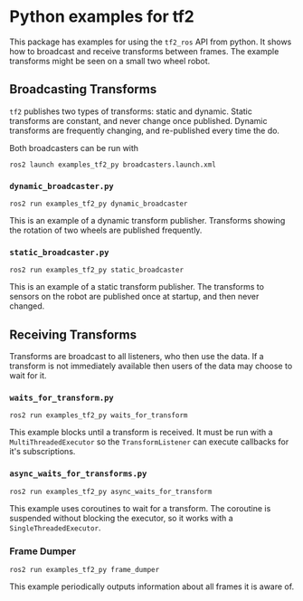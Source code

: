 # Python examples for tf2

This package has examples for using the `tf2_ros` API from python.
It shows how to broadcast and receive transforms between frames.
The example transforms might be seen on a small two wheel robot.

## Broadcasting Transforms

`tf2` publishes two types of transforms: static and dynamic.
Static transforms are constant, and never change once published.
Dynamic transforms are frequently changing, and re-published every time the do.

Both broadcasters can be run with

```
ros2 launch examples_tf2_py broadcasters.launch.xml
```

### `dynamic_broadcaster.py`

```
ros2 run examples_tf2_py dynamic_broadcaster
```

This is an example of a dynamic transform publisher.
Transforms showing the rotation of two wheels are published frequently.

### `static_broadcaster.py`

```
ros2 run examples_tf2_py static_broadcaster
```

This is an example of a static transform publisher.
The transforms to sensors on the robot are published once at startup, and then
never changed.

## Receiving Transforms

Transforms are broadcast to all listeners, who then use the data.
If a transform is not immediately available then users of the data may choose
to wait for it.

### `waits_for_transform.py`

```
ros2 run examples_tf2_py waits_for_transform
```

This example blocks until a transform is received.
It must be run with a `MultiThreadedExecutor` so the `TransformListener` can
execute callbacks for it's subscriptions.

### `async_waits_for_transforms.py`

```
ros2 run examples_tf2_py async_waits_for_transform
```

This example uses coroutines to wait for a transform.
The coroutine is suspended without blocking the executor, so it works with
a `SingleThreadedExecutor`.

### Frame Dumper

```
ros2 run examples_tf2_py frame_dumper
```

This example periodically outputs information about all frames it is aware of.
